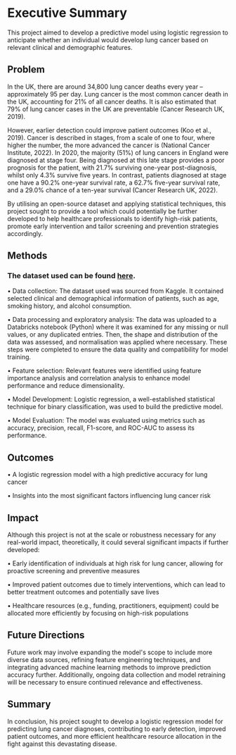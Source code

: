 # Executive Summary

This project aimed to develop a predictive model using logistic regression to anticipate whether an individual would develop lung cancer based on relevant clinical and demographic features. 

## Problem

In the UK, there are around 34,800 lung cancer deaths every year – approximately 95 per day. Lung cancer is the most common cancer death in the UK, accounting for 21% of all cancer deaths. It is also estimated that 79% of lung cancer cases in the UK are preventable (Cancer Research UK, 2019).  

However, earlier detection could improve patient outcomes (Koo et al., 2019). Cancer is described in stages, from a scale of one to four, where higher the number, the more advanced the cancer is (National Cancer Institute, 2022). In 2020, the majority (51%) of lung cancers in England were diagnosed at stage four. Being diagnosed at this late stage provides a poor prognosis for the patient, with 21.7% surviving one-year post-diagnosis, whilst only 4.3% survive five years. In contrast, patients diagnosed at stage one have a 90.2% one-year survival rate, a 62.7% five-year survival rate, and a 29.0% chance of a ten-year survival (Cancer Research UK, 2022).

By utilising an open-source dataset and applying statistical techniques, this project sought to provide a tool which could potentially be further developed to help healthcare professionals to identify high-risk patients, promote early intervention and tailor screening and prevention strategies accordingly.

## Methods

### The dataset used can be found [here](https://github.com/BP0268119/Portfolio/blob/main/Data-Science-Project/lung-cancer-data.csv).

•	Data collection: 
The dataset used was sourced from Kaggle. It contained selected clinical and demographical information of patients, such as age, smoking history, and alcohol consumption. 

•	Data processing and exploratory analysis: 
The data was uploaded to a Databricks notebook (Python) where it was examined for any missing or null values, or any duplicated entries. Then, the shape and distribution of the data was assessed, and normalisation was applied where necessary. These steps were completed to ensure the data quality and compatibility for model training.

•	Feature selection:
Relevant features were identified using feature importance analysis and correlation analysis to enhance model performance and reduce dimensionality.

•	Model Development: 
Logistic regression, a well-established statistical technique for binary classification, was used to build the predictive model. 

•	Model Evaluation: 
The model was evaluated using metrics such as accuracy, precision, recall, F1-score, and ROC-AUC to assess its performance.


## Outcomes

•	A logistic regression model with a high predictive accuracy for lung cancer

•	Insights into the most significant factors influencing lung cancer risk


## Impact

Although this project is not at the scale or robustness necessary for any real-world impact, theoretically, it could several significant impacts if further developed:

•	Early identification of individuals at high risk for lung cancer, allowing for proactive screening and preventive measures

•	Improved patient outcomes due to timely interventions, which can lead to better treatment outcomes and potentially save lives

•	Healthcare resources (e.g., funding, practitioners, equipment) could be allocated more efficiently by focusing on high-risk populations

## Future Directions

Future work may involve expanding the model's scope to include more diverse data sources, refining feature engineering techniques, and integrating advanced machine learning methods to improve prediction accuracy further. Additionally, ongoing data collection and model retraining will be necessary to ensure continued relevance and effectiveness.

## Summary

In conclusion, his project sought to develop a logistic regression model for predicting lung cancer diagnoses, contributing to early detection, improved patient outcomes, and more efficient healthcare resource allocation in the fight against this devastating disease.
